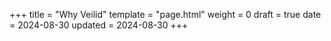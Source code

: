 +++
title = "Why Veilid"
template = "page.html"
weight = 0
draft = true
date = 2024-08-30
updated = 2024-08-30
+++
